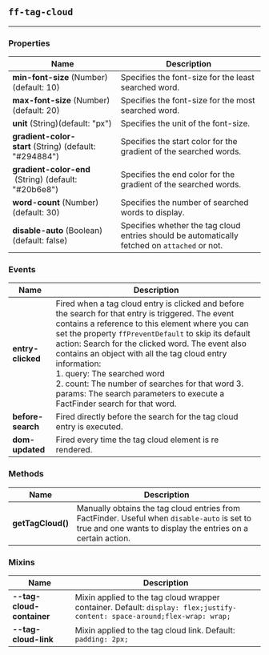 ## `ff-tag-cloud`
___
### Properties
| Name | Description |
| ---- | ----------- |
| **min-font-size**&nbsp;(Number) (default: 10) | Specifies the font-size for the least searched word. |
| **max-font-size**&nbsp;(Number) (default: 20) | Specifies the font-size for the most searched word. |
| **unit**&nbsp;(String)(default: "px") | Specifies the unit of the font-size. |
| **gradient-color-start**&nbsp;(String) (default: "#294884") | Specifies the start color for the gradient of the searched words. |
| **gradient-color-end** &nbsp;(String) (default: "#20b6e8") | Specifies the end color for the gradient of the searched words. |
| **word-count**&nbsp;(Number) (default: 30) | Specifies the number of searched words to display. |
| **disable-auto**&nbsp;(Boolean) (default: false) | Specifies whether the tag cloud entries should be automatically fetched on `attached` or not. |

### Events
| Name | Description |
| ---- | ----------- |
| **entry-clicked** | Fired when a tag cloud entry is clicked and before the search for that entry is triggered. The event contains a reference to this element where you can set the property `ffPreventDefault` to skip its default action: Search for the clicked word. The event also contains an object with all the tag cloud entry information: <br /> 1. query: The searched word <br /> 2. count: The number of searches for that word 3. params: The search parameters to execute a FactFinder search for that word. |
| **before-search** | Fired directly before the search for the tag cloud entry is executed. |
| **dom-updated** | Fired every time the tag cloud element is re rendered. |

### Methods
| Name | Description |
| ---- | ----------- |
| **getTagCloud()**| Manually obtains the tag cloud entries from FactFinder. Useful when `disable-auto` is set to true and one wants to display the entries on a certain action. |

### Mixins
| Name | Description |
| ---- | ----------- |
| **--tag-cloud-container**| Mixin applied to the tag cloud wrapper container. Default: `display: flex;justify-content: space-around;flex-wrap: wrap;` |
| **--tag-cloud-link**| Mixin applied to the tag cloud link. Default: `padding: 2px;` |


